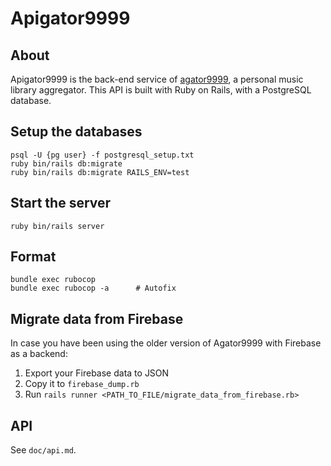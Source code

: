 # Apigator9999

## About

Apigator9999 is the back-end service of [agator9999](https://github.com/agatheblues/agator9999), a personal music library aggregator. This API is built with Ruby on Rails, with a PostgreSQL database. 

## Setup the databases

```
psql -U {pg user} -f postgresql_setup.txt
ruby bin/rails db:migrate
ruby bin/rails db:migrate RAILS_ENV=test
```

## Start the server

```
ruby bin/rails server
```

## Format

```
bundle exec rubocop
bundle exec rubocop -a      # Autofix
```

## Migrate data from Firebase

In case you have been using the older version of Agator9999 with Firebase as a backend:

1. Export your Firebase data to JSON
2. Copy it to `firebase_dump.rb`
3. Run `rails runner <PATH_TO_FILE/migrate_data_from_firebase.rb>`


## API

See `doc/api.md`.
